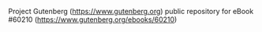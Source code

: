Project Gutenberg (https://www.gutenberg.org) public repository for eBook #60210 (https://www.gutenberg.org/ebooks/60210)
